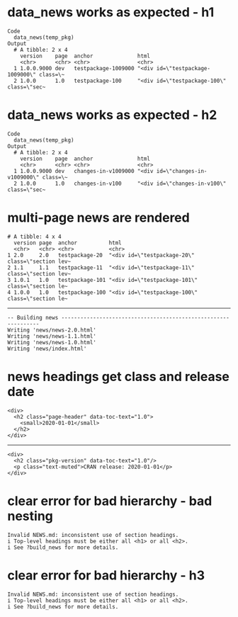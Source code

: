 # data_news works as expected - h1

    Code
      data_news(temp_pkg)
    Output
      # A tibble: 2 x 4
        version    page  anchor              html                                     
        <chr>      <chr> <chr>               <chr>                                    
      1 1.0.0.9000 dev   testpackage-1009000 "<div id=\"testpackage-1009000\" class=\~
      2 1.0.0      1.0   testpackage-100     "<div id=\"testpackage-100\" class=\"sec~

# data_news works as expected - h2

    Code
      data_news(temp_pkg)
    Output
      # A tibble: 2 x 4
        version    page  anchor              html                                     
        <chr>      <chr> <chr>               <chr>                                    
      1 1.0.0.9000 dev   changes-in-v1009000 "<div id=\"changes-in-v1009000\" class=\~
      2 1.0.0      1.0   changes-in-v100     "<div id=\"changes-in-v100\" class=\"sec~

# multi-page news are rendered

    # A tibble: 4 x 4
      version page  anchor          html                                            
      <chr>   <chr> <chr>           <chr>                                           
    1 2.0     2.0   testpackage-20  "<div id=\"testpackage-20\" class=\"section lev~
    2 1.1     1.1   testpackage-11  "<div id=\"testpackage-11\" class=\"section lev~
    3 1.0.1   1.0   testpackage-101 "<div id=\"testpackage-101\" class=\"section le~
    4 1.0.0   1.0   testpackage-100 "<div id=\"testpackage-100\" class=\"section le~

---

    -- Building news ---------------------------------------------------------------
    Writing 'news/news-2.0.html'
    Writing 'news/news-1.1.html'
    Writing 'news/news-1.0.html'
    Writing 'news/index.html'

# news headings get class and release date

    <div>
      <h2 class="page-header" data-toc-text="1.0">
        <small>2020-01-01</small>
      </h2>
    </div>

---

    <div>
      <h2 class="pkg-version" data-toc-text="1.0"/>
      <p class="text-muted">CRAN release: 2020-01-01</p>
    </div>

# clear error for bad hierarchy - bad nesting

    Invalid NEWS.md: inconsistent use of section headings.
    i Top-level headings must be either all <h1> or all <h2>.
    i See ?build_news for more details.

# clear error for bad hierarchy - h3

    Invalid NEWS.md: inconsistent use of section headings.
    i Top-level headings must be either all <h1> or all <h2>.
    i See ?build_news for more details.


